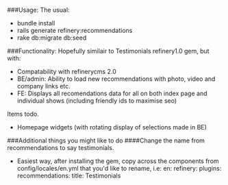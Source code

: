 ###Usage:
The usual:
* bundle install
* rails generate refinery:recommendations
* rake db:migrate db:seed

###Functionality:
Hopefully similair to Testimonials refinery1.0 gem, but with:
* Compatability with refinerycms 2.0
* BE/admin: Ability to load new recommendations with photo, video and company links etc.
* FE: Displays all recomendations data for all on both index page and individual shows (including friendly ids to maximise seo)

Items todo.
* Homepage widgets (with rotating display of selections made in BE)

###Additional things you might like to do
####Change the name from recommendations to say testimonials.
* Easiest way, after installing the gem, copy across the components from config/locales/en.yml that you'd like to rename, i.e:
en:
  refinery:
    plugins:
      recommendations:
        title: Testimonials
